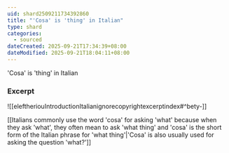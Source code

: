 ```yaml
---
uid: shard2509211734392860
title: "'Cosa' is 'thing' in Italian"
type: shard
categories:
  - sourced
dateCreated: 2025-09-21T17:34:39+08:00
dateModified: 2025-09-21T18:04:11+08:00
---
```

'Cosa' is 'thing' in Italian
### Excerpt
![[eleftheriouIntroductionItalianignorecopyrightexcerptindex#^bety-]]

[[Italians commonly use the word 'cosa' for asking 'what' because when they ask 'what', they often mean to ask 'what thing' and 'cosa' is the short form of the Italian phrase for 'what thing'|'Cosa' is also usually used for asking the question 'what?']]